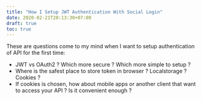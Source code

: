```yaml
---
title: "How I Setup JWT Authentication With Social Login"
date: 2020-02-21T20:13:30+07:00
draft: true
toc: true
---
```


These are questions come to my mind when I want to setup authentication of API for the first time:

- JWT vs OAuth2 ? Which more secure ? Which more simple to setup ?
- Where is the safest place to store token in browser ? Localstorage ? Cookies ?
- If cookies is chosen, how about mobile apps or another client that want to access your API ? Is it convenient enough ?
